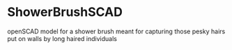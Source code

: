 # ShowerBrushSCAD
openSCAD model for a shower brush meant for capturing those pesky hairs put on walls by long haired individuals
